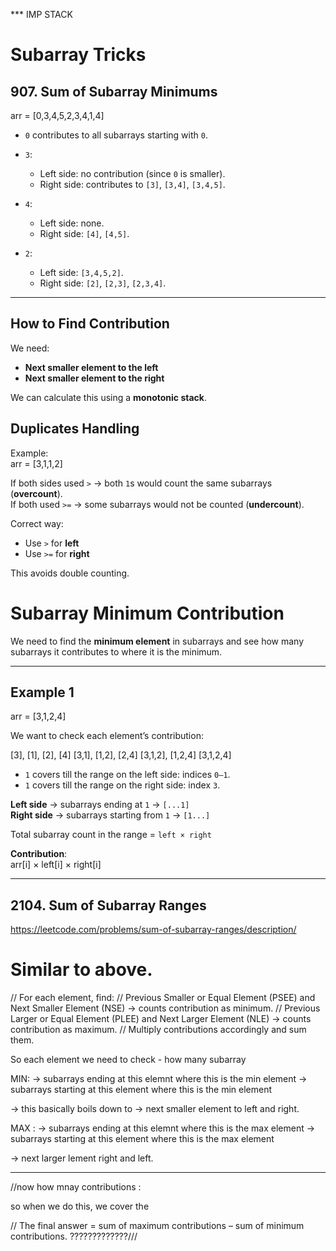 *** IMP STACK 

# Subarray Tricks

## 907. Sum of Subarray Minimums

arr = [0,3,4,5,2,3,4,1,4]


- `0` contributes to all subarrays starting with `0`.

- `3`:  
  - Left side: no contribution (since `0` is smaller).  
  - Right side: contributes to `[3]`, `[3,4]`, `[3,4,5]`.  

- `4`:  
  - Left side: none.  
  - Right side: `[4]`, `[4,5]`.  

- `2`:  
  - Left side: `[3,4,5,2]`.  
  - Right side: `[2]`, `[2,3]`, `[2,3,4]`.  

---

## How to Find Contribution

We need:

- **Next smaller element to the left**  
- **Next smaller element to the right**

We can calculate this using a **monotonic stack**.




## Duplicates Handling

Example:  
arr = [3,1,1,2]



If both sides used `>` → both `1`s would count the same subarrays (**overcount**).  
If both used `>=` → some subarrays would not be counted (**undercount**).  

Correct way:  
- Use `>` for **left**  
- Use `>=` for **right**

This avoids double counting.








# Subarray Minimum Contribution

We need to find the **minimum element** in subarrays and see how many subarrays it contributes to where it is the minimum.

---

## Example 1
arr = [3,1,2,4]



We want to check each element’s contribution:

[3], [1], [2], [4]
[3,1], [1,2], [2,4]
[3,1,2], [1,2,4]
[3,1,2,4]




- `1` covers till the range on the left side: indices `0–1`.  
- `1` covers till the range on the right side: index `3`.  

**Left side** → subarrays ending at `1` → `[...1]`  
**Right side** → subarrays starting from `1` → `[1...]`  

Total subarray count in the range = `left × right`  



**Contribution**:  
arr[i] × left[i] × right[i]





__________________________________


## 2104. Sum of Subarray Ranges
https://leetcode.com/problems/sum-of-subarray-ranges/description/

# Similar to above.

// For each element, find:
// Previous Smaller or Equal Element (PSEE) and Next Smaller Element (NSE) → counts contribution as minimum.
// Previous Larger or Equal Element (PLEE) and Next Larger Element (NLE) → counts contribution as maximum.
// Multiply contributions accordingly and sum them.



So each element we need to check - how many subarray

MIN: 
->  subarrays ending at this elemnt where this is the min element
->  subarrays starting at this element where this is the min element

-> this basically boils down to -> next smaller element to left and right.



MAX :
->  subarrays ending at this elemnt where this is the max element
->  subarrays starting at this element where this is the max element

-> next larger lement right and left.

___________


//now how mnay contributions : 


so when we do this, we cover the 


// The final answer = sum of maximum contributions – sum of minimum contributions.  ?????????????///
